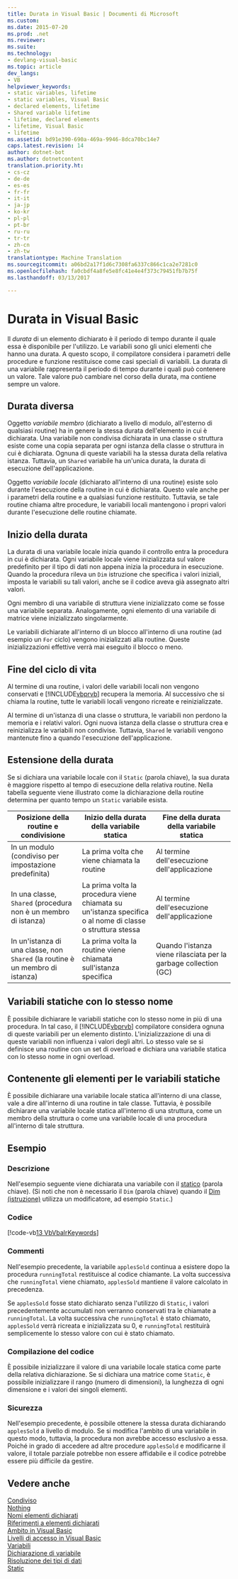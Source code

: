 ```yaml
---
title: Durata in Visual Basic | Documenti di Microsoft
ms.custom: 
ms.date: 2015-07-20
ms.prod: .net
ms.reviewer: 
ms.suite: 
ms.technology:
- devlang-visual-basic
ms.topic: article
dev_langs:
- VB
helpviewer_keywords:
- static variables, lifetime
- static variables, Visual Basic
- declared elements, lifetime
- Shared variable lifetime
- lifetime, declared elements
- lifetime, Visual Basic
- lifetime
ms.assetid: bd91e390-690a-469a-9946-8dca70bc14e7
caps.latest.revision: 14
author: dotnet-bot
ms.author: dotnetcontent
translation.priority.ht:
- cs-cz
- de-de
- es-es
- fr-fr
- it-it
- ja-jp
- ko-kr
- pl-pl
- pt-br
- ru-ru
- tr-tr
- zh-cn
- zh-tw
translationtype: Machine Translation
ms.sourcegitcommit: a06bd2a17f1d6c7308fa6337c866c1ca2e7281c0
ms.openlocfilehash: fa0cbdf4a8fe5e8fc41e4e4f373c79451fb7b75f
ms.lasthandoff: 03/13/2017

---
```

# <a name="lifetime-in-visual-basic"></a>Durata in Visual Basic
Il *durata* di un elemento dichiarato è il periodo di tempo durante il quale essa è disponibile per l'utilizzo. Le variabili sono gli unici elementi che hanno una durata. A questo scopo, il compilatore considera i parametri delle procedure e funzione restituisce come casi speciali di variabili. La durata di una variabile rappresenta il periodo di tempo durante i quali può contenere un valore. Tale valore può cambiare nel corso della durata, ma contiene sempre un valore.  
  
## <a name="different-lifetimes"></a>Durata diversa  
 Oggetto *variabile membro* (dichiarato a livello di modulo, all'esterno di qualsiasi routine) ha in genere la stessa durata dell'elemento in cui è dichiarata. Una variabile non condivisa dichiarata in una classe o struttura esiste come una copia separata per ogni istanza della classe o struttura in cui è dichiarata. Ognuna di queste variabili ha la stessa durata della relativa istanza. Tuttavia, un `Shared` variabile ha un'unica durata, la durata di esecuzione dell'applicazione.  
  
 Oggetto *variabile locale* (dichiarato all'interno di una routine) esiste solo durante l'esecuzione della routine in cui è dichiarata. Questo vale anche per i parametri della routine e a qualsiasi funzione restituito. Tuttavia, se tale routine chiama altre procedure, le variabili locali mantengono i propri valori durante l'esecuzione delle routine chiamate.  
  
## <a name="beginning-of-lifetime"></a>Inizio della durata  
 La durata di una variabile locale inizia quando il controllo entra la procedura in cui è dichiarata. Ogni variabile locale viene inizializzata sul valore predefinito per il tipo di dati non appena inizia la procedura in esecuzione. Quando la procedura rileva un `Dim` istruzione che specifica i valori iniziali, imposta le variabili su tali valori, anche se il codice aveva già assegnato altri valori.  
  
 Ogni membro di una variabile di struttura viene inizializzato come se fosse una variabile separata. Analogamente, ogni elemento di una variabile di matrice viene inizializzato singolarmente.  
  
 Le variabili dichiarate all'interno di un blocco all'interno di una routine (ad esempio un `For` ciclo) vengono inizializzati alla routine. Queste inizializzazioni effettive verrà mai eseguito il blocco o meno.  
  
## <a name="end-of-lifetime"></a>Fine del ciclo di vita  
 Al termine di una routine, i valori delle variabili locali non vengono conservati e [!INCLUDE[vbprvb](../../../../csharp/programming-guide/concepts/linq/includes/vbprvb_md.md)] recupera la memoria. Al successivo che si chiama la routine, tutte le variabili locali vengono ricreate e reinizializzate.  
  
 Al termine di un'istanza di una classe o struttura, le variabili non perdono la memoria e i relativi valori. Ogni nuova istanza della classe o struttura crea e reinizializza le variabili non condivise. Tuttavia, `Shared` le variabili vengono mantenute fino a quando l'esecuzione dell'applicazione.  
  
## <a name="extension-of-lifetime"></a>Estensione della durata  
 Se si dichiara una variabile locale con il `Static` (parola chiave), la sua durata è maggiore rispetto al tempo di esecuzione della relativa routine. Nella tabella seguente viene illustrato come la dichiarazione della routine determina per quanto tempo un `Static` variabile esista.  
  
|Posizione della routine e condivisione|Inizio della durata della variabile statica|Fine della durata della variabile statica|  
|------------------------------------|-------------------------------------|-----------------------------------|  
|In un modulo (condiviso per impostazione predefinita)|La prima volta che viene chiamata la routine|Al termine dell'esecuzione dell'applicazione|  
|In una classe, `Shared` (procedura non è un membro di istanza)|La prima volta la procedura viene chiamata su un'istanza specifica o al nome di classe o struttura stessa|Al termine dell'esecuzione dell'applicazione|  
|In un'istanza di una classe, non `Shared` (la routine è un membro di istanza)|La prima volta la routine viene chiamata sull'istanza specifica|Quando l'istanza viene rilasciata per la garbage collection (GC)|  
  
## <a name="static-variables-of-the-same-name"></a>Variabili statiche con lo stesso nome  
 È possibile dichiarare le variabili statiche con lo stesso nome in più di una procedura. In tal caso, il [!INCLUDE[vbprvb](../../../../csharp/programming-guide/concepts/linq/includes/vbprvb_md.md)] compilatore considera ognuna di queste variabili per un elemento distinto. L'inizializzazione di una di queste variabili non influenza i valori degli altri. Lo stesso vale se si definisce una routine con un set di overload e dichiara una variabile statica con lo stesso nome in ogni overload.  
  
## <a name="containing-elements-for-static-variables"></a>Contenente gli elementi per le variabili statiche  
 È possibile dichiarare una variabile locale statica all'interno di una classe, vale a dire all'interno di una routine in tale classe. Tuttavia, è possibile dichiarare una variabile locale statica all'interno di una struttura, come un membro della struttura o come una variabile locale di una procedura all'interno di tale struttura.  
  
## <a name="example"></a>Esempio  
  
### <a name="description"></a>Descrizione  
 Nell'esempio seguente viene dichiarata una variabile con il [statico](../../../../visual-basic/language-reference/modifiers/static.md) (parola chiave). (Si noti che non è necessario il `Dim` (parola chiave) quando il [Dim (istruzione)](../../../../visual-basic/language-reference/statements/dim-statement.md) utilizza un modificatore, ad esempio `Static`.)  
  
### <a name="code"></a>Codice  
 [!code-vb[13 VbVbalrKeywords](../../../../visual-basic/language-reference/codesnippet/VisualBasic/lifetime_1.vb)]  
  
### <a name="comments"></a>Commenti  
 Nell'esempio precedente, la variabile `applesSold` continua a esistere dopo la procedura `runningTotal` restituisce al codice chiamante. La volta successiva che `runningTotal` viene chiamato, `applesSold` mantiene il valore calcolato in precedenza.  
  
 Se `applesSold` fosse stato dichiarato senza l'utilizzo di `Static`, i valori precedentemente accumulati non verranno conservati tra le chiamate a `runningTotal`. La volta successiva che `runningTotal` è stato chiamato, `applesSold` verrà ricreata e inizializzata su 0, e `runningTotal` restituirà semplicemente lo stesso valore con cui è stato chiamato.  
  
### <a name="compiling-the-code"></a>Compilazione del codice  
 È possibile inizializzare il valore di una variabile locale statica come parte della relativa dichiarazione. Se si dichiara una matrice come `Static`, è possibile inizializzare il rango (numero di dimensioni), la lunghezza di ogni dimensione e i valori dei singoli elementi.  
  
### <a name="security"></a>Sicurezza  
 Nell'esempio precedente, è possibile ottenere la stessa durata dichiarando `applesSold` a livello di modulo. Se si modifica l'ambito di una variabile in questo modo, tuttavia, la procedura non avrebbe accesso esclusivo a essa. Poiché in grado di accedere ad altre procedure `applesSold` e modificarne il valore, il totale parziale potrebbe non essere affidabile e il codice potrebbe essere più difficile da gestire.  
  
## <a name="see-also"></a>Vedere anche  
 [Condiviso](../../../../visual-basic/language-reference/modifiers/shared.md)   
 [Nothing](../../../../visual-basic/language-reference/nothing.md)   
 [Nomi elementi dichiarati](../../../../visual-basic/programming-guide/language-features/declared-elements/declared-element-names.md)   
 [Riferimenti a elementi dichiarati](../../../../visual-basic/programming-guide/language-features/declared-elements/references-to-declared-elements.md)   
 [Ambito in Visual Basic](../../../../visual-basic/programming-guide/language-features/declared-elements/scope.md)   
 [Livelli di accesso in Visual Basic](../../../../visual-basic/programming-guide/language-features/declared-elements/access-levels.md)   
 [Variabili](../../../../visual-basic/programming-guide/language-features/variables/index.md)   
 [Dichiarazione di variabile](../../../../visual-basic/programming-guide/language-features/variables/variable-declaration.md)   
 [Risoluzione dei tipi di dati](../../../../visual-basic/programming-guide/language-features/data-types/troubleshooting-data-types.md)   
 [Static](../../../../visual-basic/language-reference/modifiers/static.md)
